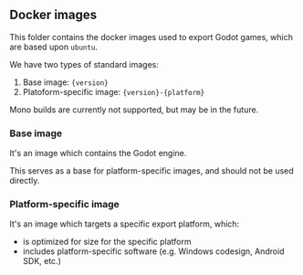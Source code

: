 ## Docker images

This folder contains the docker images used to export Godot games, which are based upon `ubuntu`.

We have two types of standard images:
1. Base image: `{version}`
2. Platoform-specific image: `{version}-{platform}`

Mono builds are currently not supported, but may be in the future.

### Base image

It's an image which contains the Godot engine.

This serves as a base for platform-specific images, and should not be used directly.

### Platform-specific image

It's an image which targets a specific export platform, which:
- is optimized for size for the specific platform
- includes platform-specific software (e.g. Windows codesign, Android SDK, etc.)
